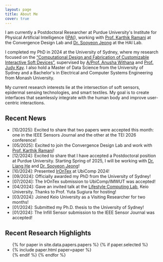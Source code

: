 ```yaml
---
layout: page
title: About Me
cover: true
---
```


I am currently a Postdoctoral Researcher at Purdue University's Institute for Physical Artificial Intelligence ([IPAI](https://www.purdue.edu/computes/institute-for-physical-artificial-intelligence/)), working with [Prof. Karthik Ramani](https://engineering.purdue.edu/cdesign/wp/current-convergence-design-lab-members/) at the Convergence Design Lab and [Dr. Sooyeon Jeong](https://www.sooyeonjeong.com/) at the HAI Lab.

I completed my PhD in 2024 at the University of Sydney, where my research focused on the [“Computational Design and Fabrication of Customizable Interactive Soft Devices”](https://ses.library.usyd.edu.au/handle/2123/32814), supervised by [A/Prof. Anusha Withana](https://scholar.google.com/citations?user=y17ckyIAAAAJ&hl=en&oi=ao) and [Prof. Judy Kay](https://scholar.google.com/citations?user=4lr4HzgAAAAJ&hl=en&oi=ao). I also hold a Master of Data Science from the University of Sydney and a Bachelor's in Electrical and Computer Systems Engineering from Monash University.

My current research interests lie at the intersection of soft sensors, epidermal sensing technologies, and smart textiles. My goal is to create interfaces that seamlessly integrate with the human body and improve user-centric interactions.

## Recent News
* [10/2025]\: Excited to share that two papers were accepted this month: one in the IEEE Sensors Journal and the other at the TEI 2026 conference!
* [05/2025]\: Excited to join the Convergence Design Lab and work with [Prof. Karthik Ramani](https://scholar.google.com/citations?user=AUPTVF0AAAAJ&hl=en&oi=ao)!
* [12/2024]\: Excited to share that I have accepted a Postdoctoral position at Purdue University. Starting Spring of 2025, I will be working with [Dr. Liang He](https://scholar.google.com/citations?hl=en&user=AXIunRIAAAAJ) and [Dr. Sooyeon Jeong](https://scholar.google.com/citations?user=obVs9ZAAAAAJ&hl=en&oi=ao)!
* [10/2024]\: Presented [IrOnTex](https://programs.sigchi.org/ubicomp-iswc/2024/program/content/174664) at UbiComp 2024!
* [09/2024]\: Officially awarded my PhD from the University of Sydney!
* [07/2024]\: The IrOnTex submission to UbiComp/IMWUT was accepted!
* [04/2024]\: Gave an invited talk at the [Lifestyle Computing Lab](https://lclab.org/), Keio University. Thanks to Prof. Yuta Sugiura for hosting!
* [03/2024]\: Joined Keio University as a Visiting Researcher for two months!
* [01/2024]\: Submitted my Ph.D. thesis to the University of Sydney!
* [01/2024]\: The Infill Sensor submission to the IEEE Sensor Journal was accepted!

## Recent Research Highlights

<ul>
{% for paper in site.data.papers.papers %}
  {% if paper.selected %}
  <li>
  {% include paper.html paper=paper %}
  </li>
  {% endif %}
{% endfor %}
</ul>

